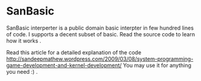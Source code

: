 SanBasic
========

SanBasic interperter is a public domain basic interpter in few hundred lines of code. 
I supports a decent subset of basic. Read the source code to learn how it works . 

Read this article for a detailed explanation of the code
http://sandeepmathew.wordpress.com/2009/03/08/system-programming-game-development-and-kernel-development/
You may use it for anything you need :) . 
